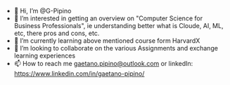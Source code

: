 - 👋 Hi, I’m @G-Pipino
- 👀 I’m interested in getting an overview on "Computer Science for Business Professionals", ie understanding better what is Cloude, AI, ML, etc, there pros and cons, etc.
- 🌱 I’m currently learning above mentioned course form HarvardX  
- 💞️ I’m looking to collaborate on the various Assignments and exchange learning experiences 
- 📫 How to reach me gaetano.pipino@outlook.com or linkedIn: https://www.linkedin.com/in/gaetano-pipino/

<!---
G-Pipino/G-Pipino is a ✨ special ✨ repository because its `README.md` (this file) appears on your GitHub profile.
You can click the Preview link to take a look at your changes.
--->
